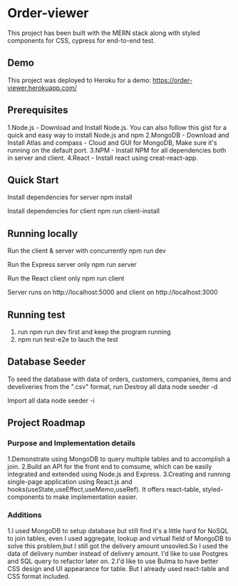 # Order-viewer
This project has been built with the MERN stack along with styled components for CSS, cypress for end-to-end test.

## Demo
This project was deployed to Heroku for a demo:
https://order-viewer.herokuapp.com/

## Prerequisites
1.Node.js - Download and Install Node.js. You can also follow this gist for a quick and easy way to install Node.js and npm
2.MongoDB - Download and Install Atlas and compass - Cloud and GUI for MongoDB, Make sure it's running on the default port.
3.NPM - Install NPM for all dependencies both in server and client.
4.React - Install react using creat-react-app.

## Quick Start
Install dependencies for server
npm install

Install dependencies for client
npm run client-install

## Running locally

Run the client & server with concurrently
npm run dev

Run the Express server only
npm run server

Run the React client only
npm run client

Server runs on http://localhost:5000 and client on http://localhost:3000

## Running test
1. run npm run dev first and keep the program running
2. npm run test-e2e to lauch the test

## Database Seeder
To seed the database with data of orders, customers, companies, items and develiveries from the ".csv" format, run
Destroy all data
node seeder -d

Import all data
node seeder -i

## Project Roadmap

### Purpose and Implementation details
1.Demonstrate using MongoDB to query multiple tables and to accomplish a join.
2.Build an API for the front end to comsume, which can be easily integrated and extended using Node.js and Express.
3.Creating and running single-page application using React.js and hooks(useState,useEffect,useMemo,useRef). It offers react-table, styled-components to make implementation easier.

### Additions
1.I used MongoDB to setup database but still find it's a little hard for NoSQL to join tables, even I used aggregate, lookup and virtual field of MongoDB to solve this problem,but I still got the delivery amount unsovled.So I used the data of delivery number instead of delivery amount. I'd like to use Postgres and SQL query to refactor later on.
2.I'd like to use Bulma to have better CSS design and UI appearance for table. But I already used react-table and CSS format included.
  







